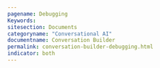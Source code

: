 ```yaml
---
pagename: Debugging
Keywords:
sitesection: Documents
categoryname: "Conversational AI"
documentname: Conversation Builder
permalink: conversation-builder-debugging.html
indicator: both
---
```


